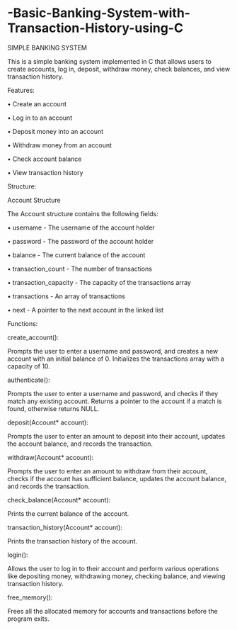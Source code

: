 # -Basic-Banking-System-with-Transaction-History-using-C

SIMPLE BANKING SYSTEM

This is a simple banking system implemented in C that allows users to create accounts, log in, deposit, withdraw money, check balances, and view transaction history.

 Features:
 
•	Create an account

•	Log in to an account

•	Deposit money into an account

•	Withdraw money from an account

•	Check account balance

•	View transaction history

 Structure:
 
 Account Structure
 
The Account structure contains the following fields:

•	username - The username of the account holder

•	password - The password of the account holder

•	balance - The current balance of the account

•	transaction_count - The number of transactions

•	transaction_capacity - The capacity of the transactions array

•	transactions - An array of transactions

•	next - A pointer to the next account in the linked list

 Functions:

create_account():

Prompts the user to enter a username and password, and creates a new account with an initial balance of 0. Initializes the transactions array with a capacity of 10.

 authenticate():

Prompts the user to enter a username and password, and checks if they match any existing account. Returns a pointer to the account if a match is found, otherwise returns NULL.

deposit(Account* account):

Prompts the user to enter an amount to deposit into their account, updates the account balance, and records the transaction.

withdraw(Account* account):

Prompts the user to enter an amount to withdraw from their account, checks if the account has sufficient balance, updates the account balance, and records the transaction.

check_balance(Account* account):

Prints the current balance of the account.

transaction_history(Account* account):

Prints the transaction history of the account.

login():

Allows the user to log in to their account and perform various operations like depositing money, withdrawing money, checking balance, and viewing transaction history.

free_memory():

Frees all the allocated memory for accounts and transactions before the program exits.


